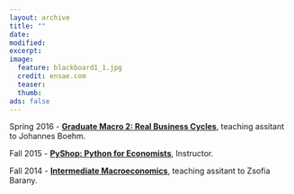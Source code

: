 ```yaml
---
layout: archive
title: ""
date:
modified:
excerpt:
image:
  feature: blackboard1_1.jpg
  credit: ensae.com
  teaser:
  thumb:
ads: false
---
```


Spring 2016 - <a href="http://personal.lse.ac.uk/boehmj/#teaching" target="_blank"><strong>Graduate Macro 2: Real Business Cycles</strong></a>, teaching assitant to Johannes Boehm.

Fall 2015 - <a href="https://github.com/tyler-abbot/PyShop" target="_blank"><strong>PyShop: Python for Economists</strong></a>, Instructor.

Fall 2014 - <a href="https://sites.google.com/site/zsofiabarany/teaching/intermediate-macro" target="_blank"><strong>Intermediate Macroeconomics</strong></a>, teaching assitant to Zsofia Barany.
